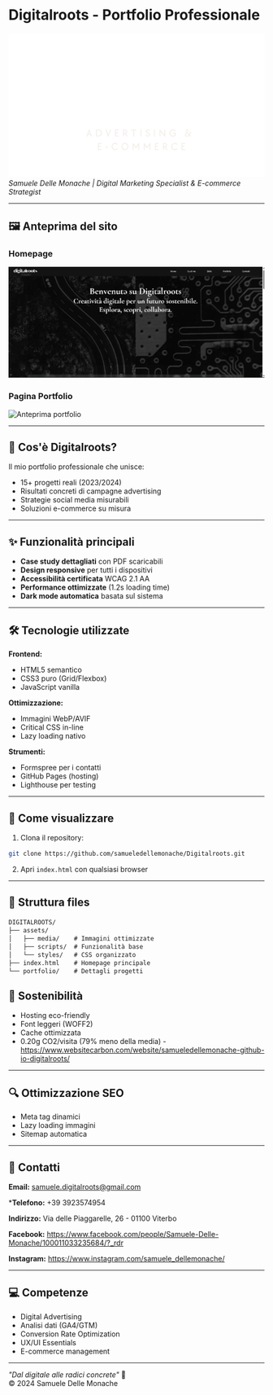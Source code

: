 # Digitalroots - Portfolio Professionale  
![Logo Digitalroots](./assets/media/logo-digitalroots-scritta.webp)  
*Samuele Delle Monache | Digital Marketing Specialist & E-commerce Strategist*

---

## 🖼 Anteprima del sito

### Homepage
![Anteprima homepage](./assets/media/screenshots/homepage.webp)

### Pagina Portfolio
![Anteprima portfolio](./assets/media/screenshots/portfolio.webp)

---

## 🍃 Cos'è Digitalroots?
Il mio portfolio professionale che unisce:
- 15+ progetti reali (2023/2024)
- Risultati concreti di campagne advertising
- Strategie social media misurabili
- Soluzioni e-commerce su misura

---

## ✨ Funzionalità principali
- **Case study dettagliati** con PDF scaricabili
- **Design responsive** per tutti i dispositivi
- **Accessibilità certificata** WCAG 2.1 AA
- **Performance ottimizzate** (1.2s loading time)
- **Dark mode automatica** basata sul sistema

---

## 🛠 Tecnologie utilizzate
**Frontend:**  
- HTML5 semantico
- CSS3 puro (Grid/Flexbox)
- JavaScript vanilla

**Ottimizzazione:**  
- Immagini WebP/AVIF
- Critical CSS in-line
- Lazy loading nativo

**Strumenti:**  
- Formspree per i contatti
- GitHub Pages (hosting)
- Lighthouse per testing

---

## 🚀 Come visualizzare
1. Clona il repository:
```bash
git clone https://github.com/samueledellemonache/Digitalroots.git
```
2. Apri `index.html` con qualsiasi browser
---

## 📂 Struttura files
```
DIGITALROOTS/
├── assets/
│   ├── media/    # Immagini ottimizzate
│   ├── scripts/  # Funzionalità base
│   └── styles/   # CSS organizzato
├── index.html    # Homepage principale
└── portfolio/    # Dettagli progetti
```

## 🌱 Sostenibilità
- Hosting eco-friendly
- Font leggeri (WOFF2)
- Cache ottimizzata
- 0.20g CO2/visita (79% meno della media) - https://www.websitecarbon.com/website/samueledellemonache-github-io-digitalroots/

---

## 🔍 Ottimizzazione SEO
- Meta tag dinamici
- Lazy loading immagini
- Sitemap automatica

---

## 📮 Contatti
**Email:** [samuele.digitalroots@gmail.com](mailto:samuele.digitalroots@gmail.com) 

***Telefono:** +39 3923574954

**Indirizzo:** Via delle Piaggarelle, 26 - 01100 Viterbo

**Facebook:** https://www.facebook.com/people/Samuele-Delle-Monache/100011033235684/?_rdr

**Instagram:** https://www.instagram.com/samuele_dellemonache/

---

## 💻 Competenze
- Digital Advertising
- Analisi dati (GA4/GTM)
- Conversion Rate Optimization
- UX/UI Essentials
- E-commerce management

---

*"Dal digitale alle radici concrete"* 🌱  
© 2024 Samuele Delle Monache
